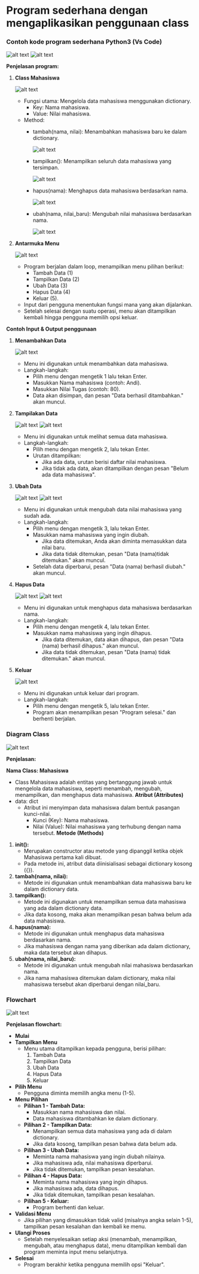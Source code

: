 # Program sederhana dengan mengaplikasikan penggunaan class

### Contoh kode program sederhana Python3 (Vs Code)
   
   ![alt text](image.png)
   ![alt text](image-1.png)

**Penjelasan program:**
1.	**Class Mahasiswa**

     ![alt text](image-2.png)

     * Fungsi utama: Mengelola data mahasiswa menggunakan dictionary.
         - Key: Nama mahasiswa.
         - Value: Nilai mahasiswa.
     * Method:
         - tambah(nama, nilai): Menambahkan mahasiswa baru ke dalam dictionary.

             ![alt text](image-3.png)

         - tampilkan(): Menampilkan seluruh data mahasiswa yang tersimpan.

             ![alt text](image-4.png)

         - hapus(nama): Menghapus data mahasiswa berdasarkan nama.

             ![alt text](image-5.png)

         - ubah(nama, nilai_baru): Mengubah nilai mahasiswa berdasarkan nama.

             ![alt text](image-6.png)

2.	**Antarmuka Menu**

     ![alt text](image-7.png)

     * Program berjalan dalam loop, menampilkan menu pilihan berikut:
         - Tambah Data (1)
         - Tampilkan Data (2)
         - Ubah Data (3)
         - Hapus Data (4)
         - Keluar (5).
     * Input dari pengguna menentukan fungsi mana yang akan dijalankan.
     * Setelah selesai dengan suatu operasi, menu akan ditampilkan kembali hingga pengguna memilih opsi keluar.

**Contoh Input & Output penggunaan**
1.	**Menambahkan Data**

     ![alt text](image-8.png)

     * Menu ini digunakan untuk menambahkan data mahasiswa.
     * Langkah-langkah:
         - Pilih menu dengan mengetik 1 lalu tekan Enter.
         - Masukkan Nama mahasiswa (contoh: Andi).
         - Masukkan Nilai Tugas (contoh: 80).
         - Data akan disimpan, dan pesan "Data berhasil ditambahkan." akan muncul.
2.	**Tampilakan Data**

     ![alt text](image-9.png)
     ![alt text](image-10.png)

     * Menu ini digunakan untuk melihat semua data mahasiswa.
     * Langkah-langkah:
         - Pilih menu dengan mengetik 2, lalu tekan Enter.
         - Urutan ditampilkan:
             - Jika ada data, urutan berisi daftar nilai mahasiswa.
             - Jika tidak ada data, akan ditampilkan dengan pesan "Belum ada data mahasiswa".
3.	**Ubah Data**

     ![alt text](image-11.png)
     ![alt text](image-12.png)

     * Menu ini digunakan untuk mengubah data nilai mahasiswa yang sudah ada.
     * Langkah-langkah:
         - Pilih menu dengan mengetik 3, lalu tekan Enter.
         - Masukkan nama mahasiswa yang ingin diubah.
             - Jika data ditemukan, Anda akan diminta memasukkan data nilai baru.
             - Jika data tidak ditemukan, pesan "Data (nama)tidak ditemukan." akan muncul.
         - Setelah data diperbarui, pesan "Data (nama) berhasil diubah." akan muncul.
4.	**Hapus Data**

     ![alt text](image-13.png)
     ![alt text](image-14.png)

     * Menu ini digunakan untuk menghapus data mahasiswa berdasarkan nama.
     * Langkah-langkah:
         - Pilih menu dengan mengetik 4, lalu tekan Enter.
         - Masukkan nama mahasiswa yang ingin dihapus.
             - Jika data ditemukan, data akan dihapus, dan pesan "Data (nama) berhasil dihapus." akan muncul.
             - Jika data tidak ditemukan, pesan "Data (nama) tidak ditemukan." akan muncul.
5.	**Keluar**

     ![alt text](image-15.png)

     * Menu ini digunakan untuk keluar dari program.
     * Langkah-langkah:
         - Pilih menu dengan mengetik 5, lalu tekan Enter.
         - Program akan menampilkan pesan "Program selesai." dan berhenti berjalan.


### Diagram Class

![alt text](image-16.png)

**Penjelasan:**

**Nama Class: Mahasiswa**
* Class Mahasiswa adalah entitas yang bertanggung jawab untuk mengelola data mahasiswa, seperti menambah, mengubah, menampilkan, dan menghapus data mahasiswa.
**Atribut (Attributes)**
* data: dict
     - Atribut ini menyimpan data mahasiswa dalam bentuk pasangan kunci-nilai.
         - Kunci (Key): Nama mahasiswa.
         - Nilai (Value): Nilai mahasiswa yang terhubung dengan nama tersebut.
**Metode (Methods)**
1.	**__init__():**
     * Merupakan constructor atau metode yang dipanggil ketika objek Mahasiswa pertama kali dibuat.
     * Pada metode ini, atribut data diinisialisasi sebagai dictionary kosong ({}).
2.	**tambah(nama, nilai):**
     * Metode ini digunakan untuk menambahkan data mahasiswa baru ke dalam dictionary data.
3.	**tampilkan():**
     * Metode ini digunakan untuk menampilkan semua data mahasiswa yang ada dalam dictionary data.
     * Jika data kosong, maka akan menampilkan pesan bahwa belum ada data mahasiswa.
4.	**hapus(nama):**
     * Metode ini digunakan untuk menghapus data mahasiswa berdasarkan nama.
     * Jika mahasiswa dengan nama yang diberikan ada dalam dictionary, maka data tersebut akan dihapus.
5.	**ubah(nama, nilai_baru):**
     * Metode ini digunakan untuk mengubah nilai mahasiswa berdasarkan nama.
     * Jika nama mahasiswa ditemukan dalam dictionary, maka nilai mahasiswa tersebut akan diperbarui dengan nilai_baru.

### Flowchart 

![alt text](image-17.png)
 
**Penjelasan flowchart:**

* **Mulai**
* **Tampilkan Menu**
     * Menu utama ditampilkan kepada pengguna, berisi pilihan:
         1.	Tambah Data
         2.	Tampilkan Data
         3.	Ubah Data
         4.	Hapus Data
         5.	Keluar
* **Pilih Menu**
     * Pengguna diminta memilih angka menu (1-5).
* **Menu Pilihan**
     * **Pilihan 1 - Tambah Data:**
         - Masukkan nama mahasiswa dan nilai.
         - Data mahasiswa ditambahkan ke dalam dictionary.
     * **Pilihan 2 - Tampilkan Data:**
         - Menampilkan semua data mahasiswa yang ada di dalam dictionary.
         - Jika data kosong, tampilkan pesan bahwa data belum ada.
     * **Pilihan 3 - Ubah Data:**
         - Meminta nama mahasiswa yang ingin diubah nilainya.
         - Jika mahasiswa ada, nilai mahasiswa diperbarui.
         - Jika tidak ditemukan, tampilkan pesan kesalahan.
     * **Pilihan 4 - Hapus Data:**
         - Meminta nama mahasiswa yang ingin dihapus.
         - Jika mahasiswa ada, data dihapus.
         - Jika tidak ditemukan, tampilkan pesan kesalahan.
     * **Pilihan 5 - Keluar:**
         - Program berhenti dan keluar.
* **Validasi Menu**
     * Jika pilihan yang dimasukkan tidak valid (misalnya angka selain 1-5), tampilkan pesan kesalahan dan kembali ke menu.
* **Ulangi Proses**
     * Setelah menyelesaikan setiap aksi (menambah, menampilkan, mengubah, atau menghapus data), menu ditampilkan kembali dan program meminta input menu selanjutnya.
* **Selesai**
     * Program berakhir ketika pengguna memilih opsi "Keluar".
